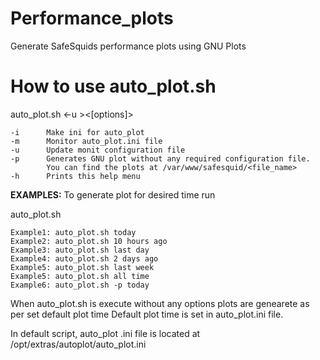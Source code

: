 # Performance_plots
Generate SafeSquids performance plots using GNU Plots

# How to use auto_plot.sh

auto_plot.sh <-u ><[options]>
```
-i		Make ini for auto_plot
-m		Monitor auto_plot.ini file
-u		Update monit configuration file
-p		Generates GNU plot without any required configuration file.
		You can find the plots at /var/www/safesquid/<file_name>
-h		Prints this help menu
```

**EXAMPLES:**
To generate plot for desired time run

auto_plot.sh <time range>
```
Example1: auto_plot.sh today
Example2: auto_plot.sh 10 hours ago
Example3: auto_plot.sh last day
Example4: auto_plot.sh 2 days ago
Example5: auto_plot.sh last week
Example5: auto_plot.sh all time
Example6: auto_plot.sh -p today
```

When auto_plot.sh is execute without any options plots are genearete as per set default plot time
Default plot time is set in auto_plot.ini file.

In default script, auto_plot .ini file is located at /opt/extras/autoplot/auto_plot.ini
